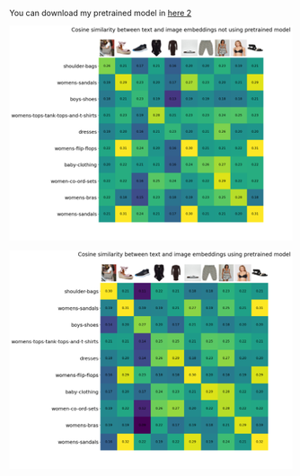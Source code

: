 You can download my pretrained model in [here 2](https://drive.google.com/file/d/1dmqfp-yb8EhzwSjI9pZi6ZAeKjngdtaT/view?usp=sharing)

![Cosine similarity_betwee_text_and_image_embeddings_not_using_pretrained model](./text_image_similarity/not_using_pretrained_model.png)

![Cosine similarity between text and image embeddings using pretrained model](./text_image_similarity/using_pretrained_model.png)

